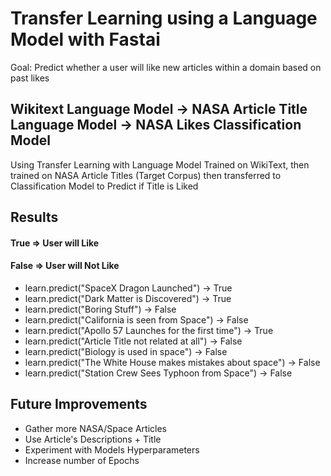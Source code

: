 # Transfer Learning using a Language Model with Fastai

Goal: Predict whether a user will like new articles within a domain based on past likes

## Wikitext Language Model -> NASA Article Title Language Model -> NASA Likes Classification Model

Using Transfer Learning with Language Model Trained on WikiText, then trained on NASA Article Titles (Target Corpus) then transferred to Classification Model to Predict if Title is Liked

## Results

#### True => User will Like
#### False => User will Not Like

* learn.predict("SpaceX Dragon Launched") -> True
* learn.predict("Dark Matter is Discovered") -> True
* learn.predict("Boring Stuff") -> False
* learn.predict("California is seen from Space") -> False
* learn.predict("Apollo 57 Launches for the first time") -> True
* learn.predict("Article Title not related at all") -> False
* learn.predict("Biology is used in space") -> False
* learn.predict("The White House makes mistakes about space") -> False
* learn.predict("Station Crew Sees Typhoon from Space") -> False


## Future Improvements
* Gather more NASA/Space Articles
* Use Article's Descriptions + Title
* Experiment with Models Hyperparameters 
* Increase number of Epochs
